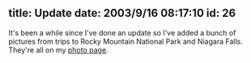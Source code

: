 title: Update
date: 2003/9/16 08:17:10
id: 26
---
It's been a while since I've done an update so I've added a bunch of pictures from trips to Rocky Mountain National Park and Niagara Falls. They're all on my [photo page](photo.asp).